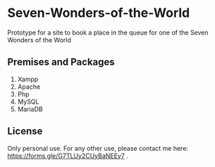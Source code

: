 # Seven-Wonders-of-the-World
Prototype for a site to book a place in the queue for one of the Seven Wonders of the World

## Premises and Packages
1. Xampp
2. Apache
3. Php
4. MySQL
5. MariaDB

## License
Only personal use. For any other use, please contact me here: https://forms.gle/G7TLUy2CUyBaNEEy7 .

